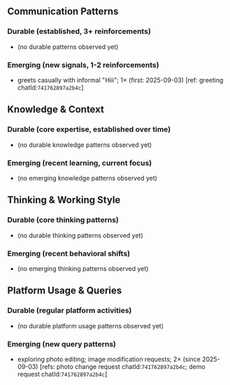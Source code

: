 ## Communication Patterns
### Durable (established, 3+ reinforcements)
- (no durable patterns observed yet)

### Emerging (new signals, 1-2 reinforcements)
- greets casually with informal "Hiii"; 1× (first: 2025-09-03) [ref: greeting chatId:`741762897a2b4c`]

## Knowledge & Context
### Durable (core expertise, established over time)
- (no durable knowledge patterns observed yet)

### Emerging (recent learning, current focus)
- (no emerging knowledge patterns observed yet)

## Thinking & Working Style
### Durable (core thinking patterns)
- (no durable thinking patterns observed yet)

### Emerging (recent behavioral shifts)
- (no emerging thinking patterns observed yet)

## Platform Usage & Queries
### Durable (regular platform activities)
- (no durable platform usage patterns observed yet)

### Emerging (new query patterns)
- exploring photo editing; image modification requests; 2× (since 2025-09-03) [refs: photo change request chatId:`741762897a2b4c`; demo request chatId:`741762897a2b4c`]
